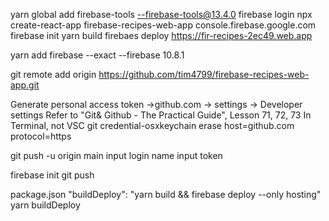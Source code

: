 yarn global add firebase-tools
--firebase-tools@13.4.0
firebase login
npx create-react-app firebase-recipes-web-app
console.firebase.google.com
firebase init
yarn build
firebaes deploy
https://fir-recipes-2ec49.web.app

yarn add firebase --exact
--firebase 10.8.1

git remote add origin https://github.com/tim4799/firebase-recipes-web-app.git

Generate personal access token ->github.com -> settings -> Developer settings
Refer to "Git& Github - The Practical Guide", Lesson 71, 72, 73
In Terminal, not VSC
git credential-osxkeychain erase <Enter>
host=github.com <Enter>
protocol=https <Enter>
<Enter>

git push -u origin main
input login name <Enter>
input token <Enter>

firebase init
git push

package.json
"buildDeploy": "yarn build && firebase deploy --only hosting"
yarn buildDeploy